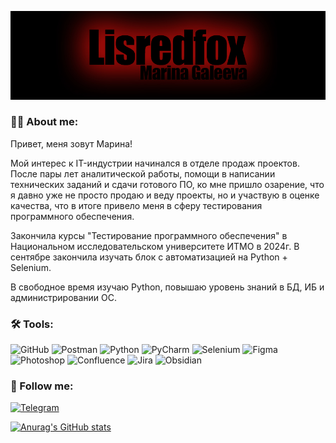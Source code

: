![Header](https://github.com/Lisredfox/Lisredfox/blob/main/assets/banner_git_hub%20%D0%BA%D0%BE%D0%BF%D0%B8%D1%8F.jpg)

### 👩‍💻 About me:
Привет, меня зовут Марина!

Мой интерес к IT-индустрии начинался в отделе продаж проектов. После пары лет аналитической работы, 
помощи в написании технических заданий и сдачи готового ПО, ко мне пришло озарение, что
я давно уже не просто продаю и веду проекты, но и участвую в оценке качества, что в итоге
привело меня в сферу тестирования программного обеспечения.

Закончила курсы "Тестирование программного обеспечения" в Национальном исследовательском университете ИТМО в 2024г. 
В сентябре закончила изучать блок с автоматизацией на Python + Selenium.

В свободное время изучаю Python, повышаю уровень знаний в БД, ИБ и администрировании ОС.


### 🛠️ Tools:
![GitHub](https://img.shields.io/badge/-Github-000000?style=for-the-badge&logo=github&logoColor=950a07)
![Postman](https://img.shields.io/badge/-Postman-000000?style=for-the-badge&logo=postman&logoColor=950a07)
![Python](https://img.shields.io/badge/-Python-000000?style=for-the-badge&logo=python&logoColor=950a07)
![PyCharm](https://img.shields.io/badge/-Pycharm-000000?style=for-the-badge&logo=pycharm&logoColor=950a07)
![Selenium](https://img.shields.io/badge/-Selenium-000000?style=for-the-badge&logo=selenium&logoColor=950a07)
![Figma](https://img.shields.io/badge/-Figma-000000?style=for-the-badge&logo=figma&logoColor=950a07)
![Photoshop](https://img.shields.io/badge/-Photoshop-000000?style=for-the-badge&logo=adobe&logoColor=950a07)
![Confluence](https://img.shields.io/badge/-Confluence-000000?style=for-the-badge&logo=confluence&logoColor=950a07)
![Jira](https://img.shields.io/badge/-Jira-000000?style=for-the-badge&logo=jira&logoColor=950a07)
![Obsidian](https://img.shields.io/badge/-Obsidian-000000?style=for-the-badge&logo=obsidian&logoColor=950a07)

### 🤝 Follow me:
[![Telegram](https://img.shields.io/badge/-Telegram-000000?style=for-the-badge&logo=telegram&logoColor=950a07)](https://t.me/lisredfox)

[![Anurag's GitHub stats](https://github-readme-stats.vercel.app/api?username=lisredfox&theme=shadow_red&show_icons=true)](https://github.com/anuraghazra/github-readme-stats)

